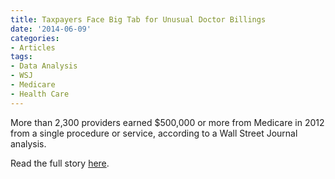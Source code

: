 ```yaml
---
title: Taxpayers Face Big Tab for Unusual Doctor Billings
date: '2014-06-09'
categories:
- Articles
tags:
- Data Analysis
- WSJ
- Medicare
- Health Care
---
```


More than 2,300 providers earned $500,000 or more from Medicare in 2012 from a
single procedure or service, according to a Wall Street Journal analysis.

Read the full story
[here](http://online.wsj.com/articles/taxpayers-face-big-medicare-tab-for-unusual-doctor-billings-1402364264?tesla=y&mg=reno64-wsj).
